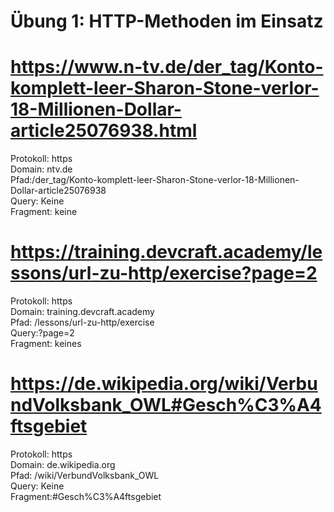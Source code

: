 # Übung 1: HTTP-Methoden im Einsatz

# https://www.n-tv.de/der_tag/Konto-komplett-leer-Sharon-Stone-verlor-18-Millionen-Dollar-article25076938.html

Protokoll: https  
Domain: ntv.de  
Pfad:/der_tag/Konto-komplett-leer-Sharon-Stone-verlor-18-Millionen-Dollar-article25076938  
Query: Keine  
Fragment: keine

# https://training.devcraft.academy/lessons/url-zu-http/exercise?page=2

Protokoll: https  
Domain: training.devcraft.academy  
Pfad: /lessons/url-zu-http/exercise  
Query:?page=2  
Fragment: keines

# https://de.wikipedia.org/wiki/VerbundVolksbank_OWL#Gesch%C3%A4ftsgebiet

Protokoll: https  
Domain: de.wikipedia.org  
Pfad: /wiki/VerbundVolksbank_OWL  
Query: Keine  
Fragment:#Gesch%C3%A4ftsgebiet
